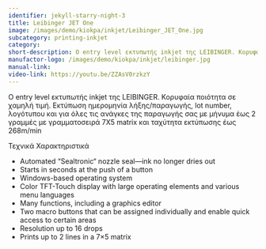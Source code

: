 ```yaml
---
identifier: jekyll-starry-night-3
title: Leibinger JET One
image: /images/demo/kiokpa/inkjet/Leibinger_JET_One.jpg
subcategory: printing-inkjet
category:
short-description: Ο entry level εκτυπωτής inkjet της LEIBINGER. Κορυφαία ποιότητα σε χαμηλή τιμή. 
manufactor-logo: /images/demo/kiokpa/inkjet/leibinger.jpg
manual-link:  
video-link: https://youtu.be/ZZAsV0rzkzY
---
```





Ο entry level εκτυπωτής inkjet της LEIBINGER. Κορυφαία ποιότητα σε χαμηλή τιμή.  Εκτύπωση ημερομηνία λήξης/παραγωγής, lot number,  λογότυπου και για όλες τις ανάγκες της παραγωγής σας με μήνυμα έως 2 γραμμές με γραμματοσειρά 7X5 matrix και ταχύτητα εκτύπωσης έως  268m/min


Τεχνικά Χαρακτηριστικά

   * Automated “Sealtronic“ nozzle seal—ink no longer dries out
   * Starts in seconds at the push of a button
   * Windows-based operating system
   * Color TFT-Touch display with large operating elements and various menu languages
   * Many functions, including a graphics editor
   * Two macro buttons that can be assigned individually and enable quick access to certain areas
   * Resolution up to 16 drops
   * Prints up to 2 lines in a 7×5 matrix
 


